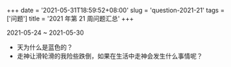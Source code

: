 +++
date = '2021-05-31T18:59:52+08:00'
slug = 'question-2021-21'
tags = ['问题']
title = '2021 年第 21 周问题汇总'
+++

2021-05-24 ~ 2021-05-30

- 天为什么是蓝色的？
- 走神让滑轮滑的我险些跌倒，如果在生活中走神会发生什么事情呢？
